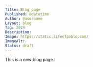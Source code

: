 ```yaml
---
Title: Blog page
Published: @datetime
Author: @username
Layout: blog
Tag: 2024
Description: 
Image: https://static.lifeofpablo.com/
ImageAlt: 
Status: draft
---
```

This is a new blog page.
